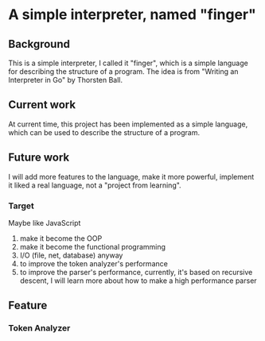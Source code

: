 # A simple interpreter, named "finger"

## Background

This is a simple interpreter, I called it "finger", which is a simple language for describing the structure of a program.
The idea is from "Writing an Interpreter in Go" by Thorsten Ball.

## Current work

At current time, this project has been implemented as a simple language, which can be used to describe the structure of a program.

## Future work

I will add more features to the language, make it more powerful, implement it liked a real language, not a "project from learning".

### Target

Maybe like JavaScript

1. make it become the OOP
2. make it become the functional programming
3. I/O (file, net, database) anyway
4. to improve the token analyzer's performance
5. to improve the parser's performance, currently, it's based on recursive descent, I will learn more about how to make a high performance parser

## Feature

### Token Analyzer